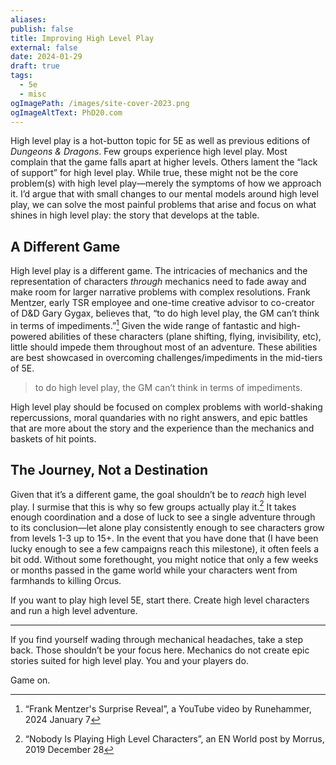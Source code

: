```yaml
---
aliases: 
publish: false
title: Improving High Level Play
external: false
date: 2024-01-29
draft: true
tags:
  - 5e
  - misc
ogImagePath: /images/site-cover-2023.png
ogImageAltText: PhD20.com
---
```


High level play is a hot-button topic for 5E as well as previous editions of *Dungeons & Dragons*. Few groups experience high level play. Most complain that the game falls apart at higher levels. Others lament the “lack of support” for high level play. While true, these might not be the core problem(s) with high level play—merely the symptoms of how we approach it. I’d argue that with small changes to our mental models around high level play, we can solve the most painful problems that arise and focus on what shines in high level play: the story that develops at the table.

## A Different Game

High level play is a different game. The intricacies of mechanics and the representation of characters *through* mechanics need to fade away and make room for larger narrative problems with complex resolutions. Frank Mentzer, early TSR employee and one-time creative advisor to co-creator of D&D Gary Gygax, believes that, “to do high level play, the GM can’t think in terms of impediments.”[^1] Given the wide range of fantastic and high-powered abilities of these characters (plane shifting, flying, invisibility, etc), little should impede them throughout most of an adventure. These abilities are best showcased in overcoming challenges/impediments in the mid-tiers of 5E.

> to do high level play, the GM can’t think in terms of impediments.

High level play should be focused on complex problems with world-shaking repercussions, moral quandaries with no right answers, and epic battles that are more about the story and the experience than the mechanics and baskets of hit points.

## The Journey, Not a Destination

Given that it’s a different game, the goal shouldn’t be to *reach* high level play. I surmise that this is why so few groups actually play it.[^2] It takes enough coordination and a dose of luck to see a single adventure through to its conclusion—let alone play consistently enough to see characters grow from levels 1-3 up to 15+. In the event that you have done that (I have been lucky enough to see a few campaigns reach this milestone), it often feels a bit odd. Without some forethought, you might notice that only a few weeks or months passed in the game world while your characters went from farmhands to killing Orcus.

If you want to play high level 5E, start there. Create high level characters and run a high level adventure.

---

If you find yourself wading through mechanical headaches, take a step back. Those shouldn’t be your focus here. Mechanics do not create epic stories suited for high level play. You and your players do.

Game on.

[^1]: “Frank Mentzer's Surprise Reveal”, a YouTube video by Runehammer, 2024 January 7
[^2]: “Nobody Is Playing High Level Characters”, an EN World post by Morrus, 2019 December 28

